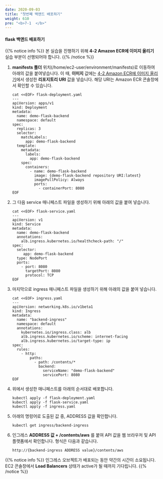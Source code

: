 ```yaml
---
date: 2020-09-03
title: "첫번째 백앤드 배포하기"
weight: 610
pre: "<b>7-1  </b>"
---
```


#### flask 백앤드 배포하기

{{% notice info %}}
본 실습을 진행하기 위해 **4-2 Amazon ECR에 이미지 올리기** 실습 부분이 선행되어야 합니다.
{{% /notice %}}

1. **manifests 폴더** 위치(/home/ec2-user/environment/manifests)로 이동하여 아래의 값을 붙여넣습니다. 이 때, **이미지** 값에는 [4-2 Amazon ECR에 이미지 올리기](https://master.d3s71i2n51x60t.amplifyapp.com/ko/container_image/push_to_ecr/)에서 생성한 **리포지토리 URI** 값을 넣습니다. 해당 URI는 Amazon ECR 콘솔창에서 확인할 수 있습니다.
    ```
    cat <<EOF> flask-deployment.yaml
    ---
    apiVersion: apps/v1
    kind: Deployment
    metadata:
      name: demo-flask-backend
      namespace: default
    spec:
      replicas: 3
      selector:
        matchLabels:
          app: demo-flask-backend
      template:
        metadata:
          labels:
            app: demo-flask-backend
        spec:
          containers:
            - name: demo-flask-backend
              image: {demo-flask-backend repository URI:latest}
              imagePullPolicy: Always
              ports:
                - containerPort: 8080
    EOF
    ```
2. 그 다음 service 매니페스트 파일을 생성하기 위해 아래의 값을 붙여 넣습니다.
    ```
    cat <<EOF> flask-service.yaml
    ---
    apiVersion: v1
    kind: Service
    metadata:
      name: demo-flask-backend
      annotations:
        alb.ingress.kubernetes.io/healthcheck-path: "/"
    spec:
      selector:
         app: demo-flask-backend
      type: NodePort
      ports:
        - port: 8080
          targetPort: 8080
          protocol: TCP
    EOF
    ```

3. 마지막으로 ingress 매니페스트 파일을 생성하기 위해 아래의 값을 붙여 넣습니다.
    ```
    cat <<EOF> ingress.yaml
    ---
    apiVersion: networking.k8s.io/v1beta1
    kind: Ingress
    metadata:
      name: "backend-ingress"
      namespace: default
      annotations:
        kubernetes.io/ingress.class: alb
        alb.ingress.kubernetes.io/scheme: internet-facing
        alb.ingress.kubernetes.io/target-type: ip
    spec:
      rules:
        - http:
            paths:
              - path: /contents/*
                backend:
                  serviceName: "demo-flask-backend"
                  servicePort: 8080
    EOF
    ```

4.  위에서 생성한 매니페스트를 아래의 순서대로 배포합니다.
    ```
    kubectl apply -f flask-deployment.yaml
    kubectl apply -f flask-service.yaml
    kubectl apply -f ingress.yaml
    ```
5. 아래의 명렁어로 도출된 값 중, ADDRESS 값을 확인합니다.
    ```
    kubectl get ingress/backend-ingress
    ```
6. 인그레스 **ADDRESS 값 + /contents/aws** 를 붙여 API 값을 웹 브라우저 및 API 플랫폼에서 확인합니다. 형식은 다음과 같습니다.
    ```
    http://{backend-ingress ADDRESS value}/contents/aws
    ```
{{% notice info %}}
인그레스 오브젝트가 배포되는 동안 약간의 시간이 소요됩니다. EC2 콘솔창에서 **Load Balancers** 상태가 active가 될 때까지 기다립니다.
{{% /notice %}}